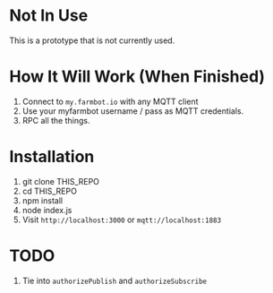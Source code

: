# Not In Use

This is a prototype that is not currently used.

# How It Will Work (When Finished)

1. Connect to `my.farmbot.io` with any MQTT client
2. Use your myfarmbot username / pass as MQTT credentials.
3. RPC all the things.

# Installation

1. git clone THIS_REPO
2. cd THIS_REPO
3. npm install
4. node index.js
5. Visit `http://localhost:3000` or `mqtt://localhost:1883`

# TODO

1. Tie into `authorizePublish` and `authorizeSubscribe`
